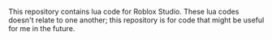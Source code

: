 This repository contains lua code for Roblox Studio. These lua codes doesn't relate to one another; this repository is for code that might be useful for me in the future.
